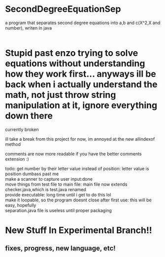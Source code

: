 # SecondDegreeEquationSep
a program that separates second degree equations into a,b and c(X^2,X and number), writen in java<br>
<br>

# Stupid past enzo trying to solve equations without understanding how they work first... anyways ill be back when i actually understand the math, not just throw string manipulation at it, ignore everything down there

currently broken<br>

ill take a break from this project for now, im annoyed at the new allindexof method<br>

comments are now more readable if you have the better comments extension :)

todo: get number by their letter value instead of position: letter value is position dumbass past me<br>
      make a scanner to capture user input:done<br>
      move things from test file to main file: main file now extends checker.java,which is test.java renamed<br>
      provide executable: long time until i get to do this lol<br>
      make it loopable, so the program doesnt close after first use: this will be easy, hopefully<br>
      separation.java file is useless until proper packaging<br>
# New Stuff In Experimental Branch!!
## fixes, progress, new language, etc!
